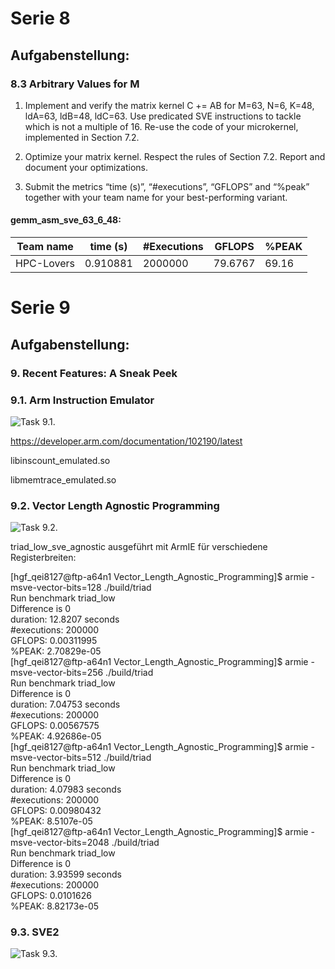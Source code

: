 # Serie 8

## Aufgabenstellung:

### 8.3 Arbitrary Values for M


1. Implement and verify the matrix kernel C += AB for M=63, N=6, K=48, ldA=63, ldB=48, ldC=63. Use predicated SVE instructions to tackle which is not a multiple of 16. Re-use the code of your microkernel, implemented in Section 7.2.

2. Optimize your matrix kernel. Respect the rules of Section 7.2. Report and document your optimizations.

3. Submit the metrics “time (s)”, “#executions”, “GFLOPS” and “%peak” together with your team name for your best-performing variant.

#### gemm_asm_sve_63_6_48:

| Team name   | time (s)  | #Executions   | GFLOPS  | %PEAK |   
| ----------- | --------- | ------------  | ------- | ----- |    
| HPC-Lovers  | 0.910881  | 2000000       | 79.6767 | 69.16 |

# Serie 9

## Aufgabenstellung:

### 9. Recent Features: A Sneak Peek

### 9.1. Arm Instruction Emulator

![Task 9.1.](https://github.com/rauschinger/hpc-repo/blob/main/08_Recent_Features:_A_Sneak_Peek/tasks_1.png)

https://developer.arm.com/documentation/102190/latest  

libinscount_emulated.so  

libmemtrace_emulated.so  


### 9.2. Vector Length Agnostic Programming

![Task 9.2.](https://github.com/rauschinger/hpc-repo/blob/main/08_Recent_Features:_A_Sneak_Peek/tasks_2.png)

triad_low_sve_agnostic ausgeführt mit ArmIE für verschiedene Registerbreiten:


[hgf_qei8127@ftp-a64n1 Vector_Length_Agnostic_Programming]$ armie -msve-vector-bits=128 ./build/triad  
Run benchmark triad_low  
Difference is 0  
 duration: 12.8207 seconds  
 #executions: 200000  
 GFLOPS: 0.00311995  
 %PEAK: 2.70829e-05  
[hgf_qei8127@ftp-a64n1 Vector_Length_Agnostic_Programming]$ armie -msve-vector-bits=256 ./build/triad  
Run benchmark triad_low  
Difference is 0  
 duration: 7.04753 seconds  
 #executions: 200000  
 GFLOPS: 0.00567575  
 %PEAK: 4.92686e-05  
[hgf_qei8127@ftp-a64n1 Vector_Length_Agnostic_Programming]$ armie -msve-vector-bits=512 ./build/triad  
Run benchmark triad_low  
Difference is 0  
 duration: 4.07983 seconds  
 #executions: 200000  
 GFLOPS: 0.00980432  
 %PEAK: 8.5107e-05  
[hgf_qei8127@ftp-a64n1 Vector_Length_Agnostic_Programming]$ armie -msve-vector-bits=2048 ./build/triad  
Run benchmark triad_low  
Difference is 0  
 duration: 3.93599 seconds  
 #executions: 200000  
 GFLOPS: 0.0101626  
 %PEAK: 8.82173e-05  


### 9.3. SVE2


 ![Task 9.3.](https://github.com/rauschinger/hpc-repo/blob/main/08_Recent_Features:_A_Sneak_Peek/tasks_3.png)